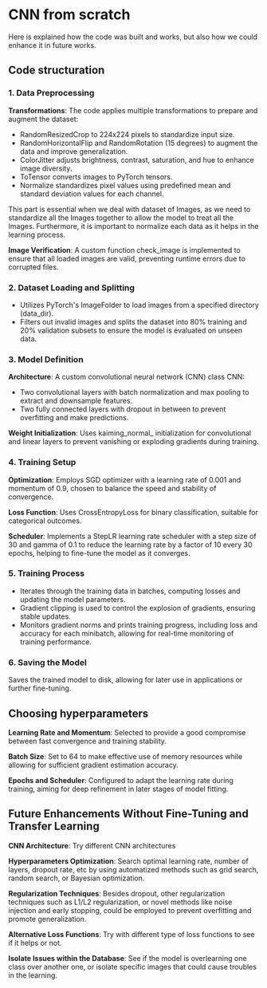 # CNN from scratch

Here is explained how the code was built and works, but also how we could enhance it in future works.

## Code structuration

### 1. Data Preprocessing

**Transformations**: The code applies multiple transformations to prepare and augment the dataset:
- RandomResizedCrop to 224x224 pixels to standardize input size.
- RandomHorizontalFlip and RandomRotation (15 degrees) to augment the data and improve generalization.
- ColorJitter adjusts brightness, contrast, saturation, and hue to enhance image diversity.
- ToTensor converts images to PyTorch tensors.
- Normalize standardizes pixel values using predefined mean and standard deviation values for each channel.

This part is essential when we deal with dataset of Images, as we need to standardize all the Images together to allow the model to treat all the Images. Furthermore, it is important to normalize each data as it helps in the learning process. 

**Image Verification**: A custom function check_image is implemented to ensure that all loaded images are valid, preventing runtime errors due to corrupted files.

### 2. Dataset Loading and Splitting

- Utilizes PyTorch's ImageFolder to load images from a specified directory (data_dir).
- Filters out invalid images and splits the dataset into 80% training and 20% validation subsets to ensure the model is evaluated on unseen data.

### 3. Model Definition

**Architecture**: A custom convolutional neural network (CNN) class CNN:
- Two convolutional layers with batch normalization and max pooling to extract and downsample features.
- Two fully connected layers with dropout in between to prevent overfitting and make predictions.

**Weight Initialization**: Uses kaiming_normal_ initialization for convolutional and linear layers to prevent vanishing or exploding gradients during training.

### 4. Training Setup

**Optimization**: Employs SGD optimizer with a learning rate of 0.001 and momentum of 0.9, chosen to balance the speed and stability of convergence.

**Loss Function**: Uses CrossEntropyLoss for binary classification, suitable for categorical outcomes.

**Scheduler**: Implements a StepLR learning rate scheduler with a step size of 30 and gamma of 0.1 to reduce the learning rate by a factor of 10 every 30 epochs, helping to fine-tune the model as it converges.

### 5. Training Process

- Iterates through the training data in batches, computing losses and updating the model parameters.
- Gradient clipping is used to control the explosion of gradients, ensuring stable updates.
- Monitors gradient norms and prints training progress, including loss and accuracy for each minibatch, allowing for real-time monitoring of training performance.

### 6. Saving the Model

Saves the trained model to disk, allowing for later use in applications or further fine-tuning.

## Choosing hyperparameters

**Learning Rate and Momentum**: Selected to provide a good compromise between fast convergence and training stability.

**Batch Size**: Set to 64 to make effective use of memory resources while allowing for sufficient gradient estimation accuracy.

**Epochs and Scheduler**: Configured to adapt the learning rate during training, aiming for deep refinement in later stages of model fitting.

## Future Enhancements Without Fine-Tuning and Transfer Learning

**CNN Architecture**: Try different CNN architectures

**Hyperparameters Optimization**: Search optimal learning rate, number of layers, dropout rate, etc by using automatized methods such as grid search, random search, or Bayesian optimization.

**Regularization Techniques**: Besides dropout, other regularization techniques such as L1/L2 regularization, or novel methods like noise injection and early stopping, could be employed to prevent overfitting and promote generalization.

**Alternative Loss Functions**: Try with different type of loss functions to see if it helps or not.

**Isolate Issues within the Database**: See if the model is overlearning one class over another one, or isolate specific images that could cause troubles in the learning.

